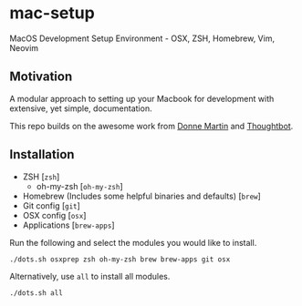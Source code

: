 # mac-setup

MacOS Development Setup Environment - OSX, ZSH, Homebrew, Vim, Neovim

## Motivation

A modular approach to setting up your Macbook for development with extensive, yet simple, documentation.

This repo builds on the awesome work from [Donne Martin](https://github.com/donnemartin) and [Thoughtbot](https://github.com/thoughtbot/).

## Installation

* ZSH [`zsh`]
  * oh-my-zsh [`oh-my-zsh`]
* Homebrew (Includes some helpful binaries and defaults) [`brew`]
* Git config [`git`]
* OSX config [`osx`]
* Applications [`brew-apps`]

Run the following and select the modules you would like to install.

```shell
./dots.sh osxprep zsh oh-my-zsh brew brew-apps git osx
```

Alternatively, use `all` to install all modules.

```shell
./dots.sh all
```
